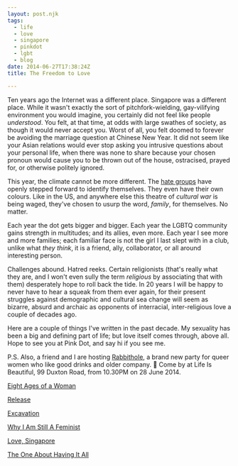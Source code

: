 ```yaml
---
layout: post.njk
tags:
  - life
  - love
  - singapore
  - pinkdot
  - lgbt
  - blog
date: 2014-06-27T17:38:24Z
title: The Freedom to Love

---
```


Ten years ago the Internet was a different place. Singapore was a different place. While it wasn't exactly the sort of pitchfork-wielding, gay-vilifying environment you would imagine, you certainly did not feel like people *understood*. You felt, at that time, at odds with large swathes of society, as though it would never accept you. Worst of all, you felt doomed to forever be avoiding the marriage question at Chinese New Year. It did not seem like your Asian relations would ever stop asking you intrusive questions about your personal life, when there was none to share because your chosen pronoun would cause you to be thrown out of the house, ostracised, prayed for, or otherwise politely ignored.

This year, the climate cannot be more different. The [hate groups](http://www.channelnewsasia.com/news/singapore/police-issue-advisory-for/1208972.html) have openly stepped forward to identify themselves. They even have their own colours. Like in the US, and anywhere else this theatre of *cultural war* is being waged, they've chosen to usurp the word, *family*, for themselves. No matter.

Each year the dot gets bigger and bigger. Each year the LGBTQ community gains strength in multitudes; and its allies, even more. Each year I see more and more families; each familiar face is not the girl I last slept with in a club, unlike what *they think*, it is a friend, ally, collaborator, or all around interesting person.

Challenges abound. Hatred reeks. Certain religionists (that's really what they are, and I won't even sully the term _religious_ by associating that with them) desperately hope to roll back the tide. In 20 years I will be happy to never have to hear a squeak from them ever again, for their present struggles against demographic and cultural sea change will seem as bizarre, absurd and archaic as opponents of interracial, inter-religious love a couple of decades ago.

Here are a couple of things I've written in the past decade. My sexuality has been a big and defining part of life; but love itself comes through, above all. Hope to see you at Pink Dot, and say hi if you see me.

P.S. Also, a friend and I are hosting [Rabbithole](https://www.facebook.com/events/282343721944892/?ref=22), a brand new party for queer women who like good drinks and older company. 🙂 Come by at Life Is Beautiful, 99 Duxton Road, from 10.30PM on 28 June 2014.

[Eight Ages of a Woman](/posts/the-eight-ages-of-a-woman)

[Release](/posts/release)

[Excavation](/posts/excavation)

[Why I Am Still A Feminist](/posts/why-i-am-still-a-feminist)

[Love, Singapore](/posts/love-singapore)

[The One About Having It All](https://medium.com/@skinnylatte/the-one-about-having-it-all-8c995b098f41)
